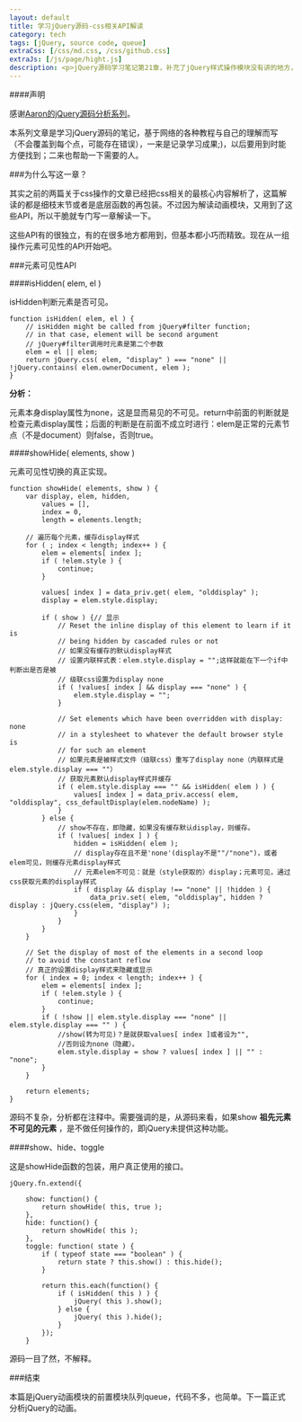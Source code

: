 ```yaml
---
layout: default
title: 学习jQuery源码-css相关API解读
category: tech
tags: [jQuery, source code, queue]
extraCss: [/css/md.css, /css/github.css]
extraJs: [/js/page/hight.js]
description: <p>jQuery源码学习笔记第21章，补充了jQuery样式操作模块没有讲的地方，即一些简化的样式操作API。</p>
---
```

####声明

感谢[Aaron的jQuery源码分析系列](http://www.cnblogs.com/aaronjs/p/3279314.html)。

本系列文章是学习jQuery源码的笔记，基于网络的各种教程与自己的理解而写（不会覆盖到每个点，可能存在错误），一来是记录学习成果;)，以后要用到时能方便找到；二来也帮助一下需要的人。

###为什么写这一章？

其实之前的两篇关于css操作的文章已经把css相关的最核心内容解析了，这篇解读的都是细枝末节或者是底层函数的再包装。不过因为解读动画模块，又用到了这些API，所以干脆就专门写一章解读一下。

这些API有的很独立，有的在很多地方都用到，但基本都小巧而精致。现在从一组操作元素可见性的API开始吧。

###元素可见性API

####isHidden( elem, el )

isHidden判断元素是否可见。

    function isHidden( elem, el ) {
        // isHidden might be called from jQuery#filter function;
        // in that case, element will be second argument
        // jQuery#filter调用时元素是第二个参数
        elem = el || elem;
        return jQuery.css( elem, "display" ) === "none" || !jQuery.contains( elem.ownerDocument, elem );
    }

**分析：**

元素本身display属性为none，这是显而易见的不可见。return中前面的判断就是检查元素display属性；后面的判断是在前面不成立时进行：elem是正常的元素节点（不是document）则false，否则true。


####showHide( elements, show )

元素可见性切换的真正实现。

	function showHide( elements, show ) {
	    var display, elem, hidden,
            values = [],
            index = 0,
            length = elements.length;

        // 遍历每个元素，缓存display样式
        for ( ; index < length; index++ ) {
            elem = elements[ index ];
            if ( !elem.style ) {
                continue;
            }

            values[ index ] = data_priv.get( elem, "olddisplay" );
            display = elem.style.display;

            if ( show ) {// 显示
                // Reset the inline display of this element to learn if it is
                // being hidden by cascaded rules or not
                // 如果没有缓存的默认display样式
                // 设置内联样式表：elem.style.display = "";这样就能在下一个if中判断出是否是被
                // 级联css设置为display none
                if ( !values[ index ] && display === "none" ) {
                    elem.style.display = "";
                }

                // Set elements which have been overridden with display: none
                // in a stylesheet to whatever the default browser style is
                // for such an element
                // 如果元素是被样式文件（级联css）重写了display none（内联样式是elem.style.display === ""）
                // 获取元素默认display样式并缓存
                if ( elem.style.display === "" && isHidden( elem ) ) {
                    values[ index ] = data_priv.access( elem, "olddisplay", css_defaultDisplay(elem.nodeName) );
                }
            } else {
                // show不存在，即隐藏，如果没有缓存默认display，则缓存。
                if ( !values[ index ] ) {
                    hidden = isHidden( elem );
                    // display存在且不是'none'(display不是""/"none")，或者elem可见，则缓存元素display样式
                    // 元素elem不可见：就是（style获取的）display；元素可见，通过css获取元素的display样式
                    if ( display && display !== "none" || !hidden ) {
                        data_priv.set( elem, "olddisplay", hidden ? display : jQuery.css(elem, "display") );
                    }
                }
            }
        }

        // Set the display of most of the elements in a second loop
        // to avoid the constant reflow
        // 真正的设置display样式来隐藏或显示
        for ( index = 0; index < length; index++ ) {
            elem = elements[ index ];
            if ( !elem.style ) {
                continue;
            }
            if ( !show || elem.style.display === "none" || elem.style.display === "" ) {
                //show(转为可见)？是就获取values[ index ]或者设为"",
                //否则设为none（隐藏）。
                elem.style.display = show ? values[ index ] || "" : "none";
            }
        }

        return elements;
	}

源码不复杂，分析都在注释中。需要强调的是，从源码来看，如果show **祖先元素不可见的元素** ，是不做任何操作的，即jQuery未提供这种功能。

####show、hide、toggle

这是showHide函数的包装，用户真正使用的接口。

	jQuery.fn.extend({

		show: function() {
		    return showHide( this, true );
	    },
	    hide: function() {
	        return showHide( this );
	    },
	    toggle: function( state ) {
	        if ( typeof state === "boolean" ) {
	            return state ? this.show() : this.hide();
	        }

	        return this.each(function() {
	            if ( isHidden( this ) ) {
	                jQuery( this ).show();
	            } else {
	                jQuery( this ).hide();
	            }
	        });
		}

源码一目了然，不解释。



###结束

本篇是jQuery动画模块的前置模块队列queue，代码不多，也简单。下一篇正式分析jQuery的动画。